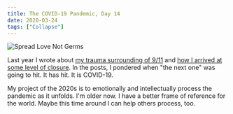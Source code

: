 ```yaml
---
title: The COVID-19 Pandemic, Day 14
date: 2020-03-24
tags: ["Collapse"]
---
```


![Spread Love Not Germs](/images/spread-love-not-germs.jpg)

Last year I wrote about [my trauma surrounding of 9/11](/2019/03/03/fear-immainence/) and [how I arrived at some level of closure](/2019/09/11/personal-mythologies-ii-9-11). In the posts, I pondered when "the next one" was going to hit. It has hit. It is COVID-19.

My project of the 2020s is to emotionally and intellectually process the pandemic as it unfolds. I'm older now. I have a better frame of reference for the world. Maybe this time around I can help others process, too.

